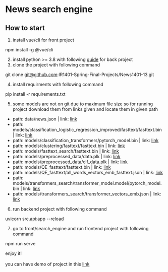 # News search engine

## How to start
1. install vue/cli for front project

npm install -g @vue/cli

2. install python >= 3.8 with following [guide](https://www.python.org/downloads/) for back project
3. clone the project with following command

git clone git@github.com:IR1401-Spring-Final-Projects/News1401-13.git

4. install requirments with following command

pip install -r requirements.txt

5. some models are not on git due to maximum file size so for running project download them from links given and locate them in given path</br>
* path: data/news.json | link: [link](https://drive.google.com/file/d/1IJ-TIaBDC9FuRDsQSETQu4F0PhRKO4n9/view?usp=sharing)</br>
* path: models/classification_logistic_regression_improved/fasttext/fasttext.bin | link: [link](https://drive.google.com/file/d/1K3zfBdJw1YjStBYAdOGdeH-J_iY9LfxP/view?usp=sharing) </br>
* path: models/classification_transformers/pytorch_model.bin | link: [link](https://drive.google.com/file/d/14Tsv-xD9Gzn2OOjRnTYb8KlyqMEw46MC/view?usp=sharing)</br>
* path: models/clustering/fasttext/fasttext.bin | link: [link](https://drive.google.com/file/d/1K3zfBdJw1YjStBYAdOGdeH-J_iY9LfxP/view?usp=sharing)</br>
* path: models/fasttext_search/fasttext.bin | link: [link](https://drive.google.com/file/d/1K3zfBdJw1YjStBYAdOGdeH-J_iY9LfxP/view?usp=sharing)</br>
* path: models/preprocessed_data/data.plk | link: [link](https://drive.google.com/file/d/1lSepeGQDCoZvYtKTTnvtDGmYRpRPqn4F/view?usp=sharing)</br>
* path: models/preprocessed_data/clf_data.plk | link: [link](https://drive.google.com/file/d/1MJ9fqdsN6Yg7pNTwOCvgIXjTgVrCB7AI/view?usp=sharing)</br>
* path: models/QE_fasttext/fasttext.bin | link: [link](https://drive.google.com/file/d/1K3zfBdJw1YjStBYAdOGdeH-J_iY9LfxP/view?usp=sharing)</br>
* path: models/QE_fasttext/all_words_vectors_emb_fasttext.json | link: [link](https://drive.google.com/file/d/1pfOCdNSMnrMB8kRnQMkqjKrFNiVcBARA/view?usp=sharing)</br>
* path: models/transformers_search/transformer_model.model/pytorch_model.bin | link: [link](https://drive.google.com/file/d/1gUCUBA6dCy5MfuxLHoVynBq52HSUI0Dw/view?usp=sharing)</br>
* path: models/transformers_search/transformer_vectors_emb.json | link: [link](https://drive.google.com/file/d/1agsbUbWVD06RhypXXOevxzSTljKjlHqJ/view?usp=sharing)</br>
6. run backend project with following command

uvicorn src.api:app --reload 

7. go to front/search_engine and run frontend project with following command

npm run serve

enjoy it!</br></br>
you can have demo of project in this [link](https://)
